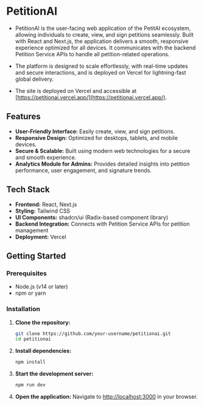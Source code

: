 # PetitionAI

- PetitionAI is the user-facing web application of the PetitAI ecosystem, allowing individuals to create, view, and sign petitions seamlessly. Built with React and Next.js, the application delivers a smooth, responsive experience optimized for all devices. It communicates with the backend Petition Service APIs to handle all petition-related operations.

- The platform is designed to scale effortlessly, with real-time updates and secure interactions, and is deployed on Vercel for lightning-fast global delivery.
- The site is deployed on Vercel and accessible at [https://petitionai.vercel.app/](https://petitionai.vercel.app/).


## Features

- **User-Friendly Interface:** Easily create, view, and sign petitions.
- **Responsive Design:** Optimized for desktops, tablets, and mobile devices.
- **Secure & Scalable:** Built using modern web technologies for a secure and smooth experience.
- **Analytics Module for Admins:** Provides detailed insights into petition performance, user engagement, and signature trends.

## Tech Stack

- **Frontend:** React, Next.js
- **Styling:** Tailwind CSS
- **UI Components:** shadcn/ui (Radix-based component library)
- **Backend Integration:** Connects with Petition Service APIs for petition management
- **Deployment:** Vercel

## Getting Started

### Prerequisites

- Node.js (v14 or later)
- npm or yarn

### Installation

1. **Clone the repository:**
   ```bash
   git clone https://github.com/your-username/petitionai.git
   cd petitionai
   ```

2. **Install dependencies:**
   ```bash
   npm install
    ```

3. **Start the development server:**
   ```bash
   npm run dev
   ```

4. **Open the application:**
    Navigate to [http://localhost:3000](http://localhost:3000) in your browser.
